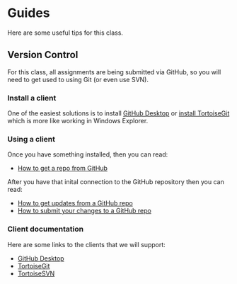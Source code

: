 # Guides

Here are some useful tips for this class. 

## Version Control

For this class, all assignments are being submitted via GitHub, so you will need to get used to using Git (or even use SVN).

### Install a client

One of the easiest solutions is to install [GitHub Desktop](https://desktop.github.com/) or [install TortoiseGit](Installing-TortoiseGIT/README.md) which is more like working in Windows Explorer.

### Using a client 

Once you have something installed, then you can read:
* [How to get a repo from GitHub](Getting-Stuff/README.md) 

After you have that inital connection to the GitHub repository then you can read:
* [How to get updates from a GitHub repo](Updating-From-GitHub/README.md)
* [How to submit your changes to a GitHub repo](Submitting-Stuff/README.md)

### Client documentation

Here are some links to the clients that we will support:
* [GitHub Desktop](https://help.github.com/desktop/guides/contributing/)
* [TortoiseGit](https://tortoisegit.org/docs/tortoisegit/)
* [TortoiseSVN](http://tortoisesvn.net/docs/release/TortoiseSVN_en/index.html)

